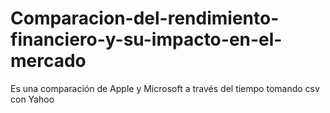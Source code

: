 # Comparacion-del-rendimiento-financiero-y-su-impacto-en-el-mercado
Es una comparación de Apple y Microsoft a través del tiempo tomando csv con Yahoo
